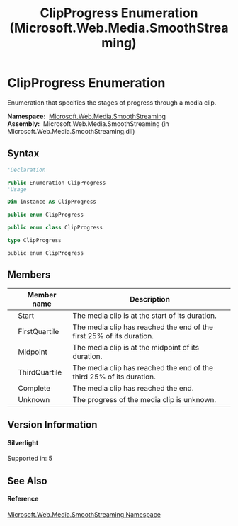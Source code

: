 ﻿---
title: ClipProgress Enumeration (Microsoft.Web.Media.SmoothStreaming)
TOCTitle: ClipProgress Enumeration
ms:assetid: T:Microsoft.Web.Media.SmoothStreaming.ClipProgress
ms:mtpsurl: https://msdn.microsoft.com/en-us/library/microsoft.web.media.smoothstreaming.clipprogress(v=VS.95)
ms:contentKeyID: 46307953
ms.date: 05/31/2012
mtps_version: v=VS.95
f1_keywords:
- Microsoft.Web.Media.SmoothStreaming.ClipProgress.FirstQuartile
- Microsoft.Web.Media.SmoothStreaming.ClipProgress.Midpoint
- Microsoft.Web.Media.SmoothStreaming.ClipProgress.Complete
- Microsoft.Web.Media.SmoothStreaming.ClipProgress
- Microsoft.Web.Media.SmoothStreaming.ClipProgress.ThirdQuartile
- Microsoft.Web.Media.SmoothStreaming.ClipProgress.Unknown
- Microsoft.Web.Media.SmoothStreaming.ClipProgress.Start
dev_langs:
- CSharp
- JScript
- VB
- FSharp
- c++
api_location:
- Microsoft.Web.Media.SmoothStreaming.dll
api_name:
- Microsoft.Web.Media.SmoothStreaming.ClipProgress
- Microsoft.Web.Media.SmoothStreaming.ClipProgress.Complete
- Microsoft.Web.Media.SmoothStreaming.ClipProgress.Start
- Microsoft.Web.Media.SmoothStreaming.ClipProgress.FirstQuartile
- Microsoft.Web.Media.SmoothStreaming.ClipProgress.ThirdQuartile
- Microsoft.Web.Media.SmoothStreaming.ClipProgress.Midpoint
- Microsoft.Web.Media.SmoothStreaming.ClipProgress.Unknown
api_type:
- Managed
topic_type:
- apiref
- kbSyntax
product_family_name: VS
ROBOTS: INDEX,FOLLOW
---

# ClipProgress Enumeration

Enumeration that specifies the stages of progress through a media clip.

**Namespace:**  [Microsoft.Web.Media.SmoothStreaming](microsoft-web-media-smoothstreaming-namespace_1.md)  
**Assembly:**  Microsoft.Web.Media.SmoothStreaming (in Microsoft.Web.Media.SmoothStreaming.dll)

## Syntax

``` vb
'Declaration

Public Enumeration ClipProgress
'Usage

Dim instance As ClipProgress
```

``` csharp
public enum ClipProgress
```

``` c++
public enum class ClipProgress
```

``` fsharp
type ClipProgress
```

``` jscript
public enum ClipProgress
```

## Members

<table>
<thead>
<tr class="header">
<th></th>
<th>Member name</th>
<th>Description</th>
</tr>
</thead>
<tbody>
<tr class="odd">
<td></td>
<td>Start</td>
<td>The media clip is at the start of its duration.</td>
</tr>
<tr class="even">
<td></td>
<td>FirstQuartile</td>
<td>The media clip has reached the end of the first 25% of its duration.</td>
</tr>
<tr class="odd">
<td></td>
<td>Midpoint</td>
<td>The media clip is at the midpoint of its duration.</td>
</tr>
<tr class="even">
<td></td>
<td>ThirdQuartile</td>
<td>The media clip has reached the end of the third 25% of its duration.</td>
</tr>
<tr class="odd">
<td></td>
<td>Complete</td>
<td>The media clip has reached the end.</td>
</tr>
<tr class="even">
<td></td>
<td>Unknown</td>
<td>The progress of the media clip is unknown.</td>
</tr>
</tbody>
</table>


## Version Information

#### Silverlight

Supported in: 5  

## See Also

#### Reference

[Microsoft.Web.Media.SmoothStreaming Namespace](microsoft-web-media-smoothstreaming-namespace_1.md)

